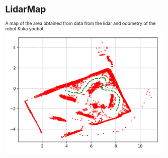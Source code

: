 # LidarMap
A map of the area obtained from data from the lidar and odometry of the robot Kuka youbot
![](https://github.com/CyrilBonGamin/LidarMap/blob/master/map.png)
